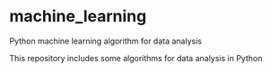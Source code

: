 machine_learning
================

Python machine learning algorithm for data analysis

This repository includes some algorithms for data analysis in Python
